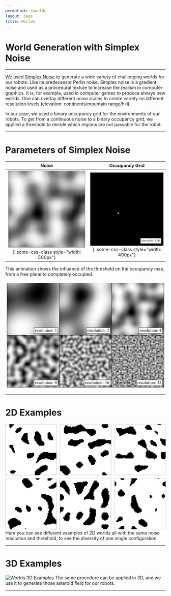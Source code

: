 ```yaml
---
permalink: /worlds
layout: page
title: Worlds
---
```


# World Generation with Simplex Noise
---
We used [Simplex Noise](https://en.wikipedia.org/wiki/Simplex_noise) to generate a wide variety of challenging worlds for our robots.
Like its predecessor Perlin noise, Simplex noise is a gradient noise and used as a procedural texture to increase the realism in computer graphics.
It is, for example, used in computer games to produce always new worlds. 
One can overlay different noise scales to create variety on different resolution levels (elevation: continents/mountain range/hill).

In our case, we used a binary occupancy grid for the environments of our robots. 
To get from a continuous noise to a binary occupancy grid, we applied a threshold to decide which regions are not passable for the robot.

---
# Parameters of Simplex Noise

|                                           Noise                                            |                                         Occupancy Grid                                         |
|:------------------------------------------------------------------------------------------:|:----------------------------------------------------------------------------------------------:|
| ![](../assets/imgs/worlds/worlds_simplex_noise.png){:.some-css-class style="width: 500px"} | ![](../assets/imgs/worlds/worlds_simplex_threshold.gif){:.some-css-class style="width: 490px"} |

This animation shows the influence of the threshold on the occupancy map, from a free plane to completely occupied.



![Worlds 2D Resolution](../assets/imgs/worlds/worlds_simplex_resolution.png)


---
# 2D Examples
![Worlds 2D Examples](../assets/imgs/worlds/worlds_examples_2d.png)
Here you can see different examples of 2D worlds all with the same noise resolution and threshold, to see the diversity 
of one single configuration.


---
# 3D Examples
![Worlds 3D Examples](../assets/imgs/worlds/worlds_examples_3d.gif)
The same procedure can be applied in 3D, and we use it to generate those asteroid field for our robots.


---